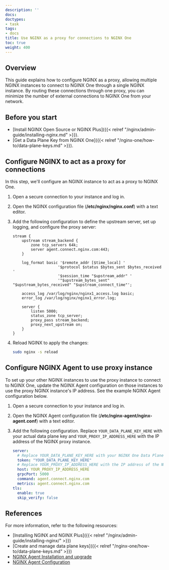 ```yaml
---
description: ''
docs:
doctypes:
- task
tags:
- docs
title: Use NGINX as a proxy for connections to NGINX One
toc: true
weight: 400
---
```


## Overview

This guide explains how to configure NGINX as a proxy, allowing multiple NGINX instances to connect to NGINX One through a single NGINX instance. By routing these connections through one proxy, you can minimize the number of external connections to NGINX One from your network.

## Before you start

- [Install NGINX Open Source or NGINX Plus]({{< relref "/nginx/admin-guide/installing-nginx.md" >}}).
- [Get a Data Plane Key from NGINX One]({{< relref "/nginx-one/how-to/data-plane-keys.md" >}}).

## Configure NGINX to act as a proxy for connections

In this step, we'll configure an NGINX instance to act as a proxy to NGINX One.

1. Open a secure connection to your instance and log in.
2. Open the NGINX configuration file (**/etc/nginx/nginx.conf**) with a text editor.
3. Add the following configuration to define the upstream server, set up logging, and configure the proxy server:

    ```nginx
    stream {
        upstream stream_backend {
            zone tcp_servers 64k;
            server agent.connect.nginx.com:443;
        }

        log_format basic '$remote_addr [$time_local] '
                        '$protocol $status $bytes_sent $bytes_received '
                        '$session_time "$upstream_addr" '
                        '"$upstream_bytes_sent" "$upstream_bytes_received" "$upstream_connect_time"';

        access_log /var/log/nginx/nginx1_access.log basic;
        error_log /var/log/nginx/nginx1_error.log;

        server {
            listen 5000;
            status_zone tcp_server;
            proxy_pass stream_backend;
            proxy_next_upstream on;
        }
    }
    ```

4. Reload NGINX to apply the changes:

    ```sh
    sudo nginx -s reload
    ```

## Configure NGINX Agent to use proxy instance

To set up your other NGINX instances to use the proxy instance to connect to NGINX One, update the NGINX Agent configuration on those instances to use the proxy NGINX instance's IP address. See the example NGINX Agent configuration below.

1. Open a secure connection to your instance and log in.
2. Open the NGINX Agent configuration file (**/etc/nginx-agent/nginx-agent.conf**) with a text editor.
3. Add the following configuration. Replace `YOUR_DATA_PLANE_KEY_HERE` with your actual data plane key and `YOUR_PROXY_IP_ADDRESS_HERE` with the IP address of the NGINX proxy instance.

    ```yaml
    server:
      # Replace YOUR_DATA_PLANE_KEY_HERE with your NGINX One Data Plane Key.
      token: "YOUR_DATA_PLANE_KEY_HERE"
      # Replace YOUR_PROXY_IP_ADDRESS_HERE with the IP address of the NGINX proxy instance.
      host: YOUR_PROXY_IP_ADDRESS_HERE
      grpcPort: 5000
      command: agent.connect.nginx.com
      metrics: agent.connect.nginx.com
    tls:
      enable: true
      skip_verify: false
    ```

## References

For more information, refer to the following resources:

- [Installing NGINX and NGINX Plus]({{< relref "/nginx/admin-guide/installing-nginx/" >}})
- [Create and manage data plane keys]({{< relref "/nginx-one/how-to/data-plane-keys.md" >}})
- [NGINX Agent Installation and upgrade](https://docs.nginx.com/nginx-agent/installation-upgrade/)
- [NGINX Agent Configuration](https://docs.nginx.com/nginx-agent/configuration/)